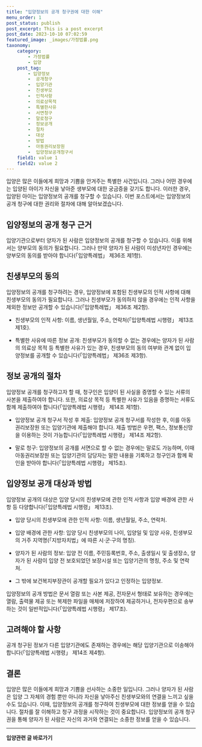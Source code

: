 ```yaml
---
title: "입양정보의 공개 청구권에 대한 이해"
menu_order: 1
post_status: publish
post_excerpt: This is a post excerpt
post_date: 2023-10-10 07:02:59
featured_image: _images/가정법률.png
taxonomy:
    category:
        - 가정법률
        - 입양
    post_tag:
        - 입양정보
        -  공개청구
        -  입양기관
        -  친생부모
        -  인적사항
        -  의료상목적
        -  특별한사유
        -  서면청구
        -  말로청구
        -  정보공개
        -  절차
        -  대상
        -  방법
        -  아동권리보장원
        -  입양정보공개청구서
    field1: value 1
    field2: value 2
---
```




입양은 많은 이들에게 희망과 기쁨을 안겨주는 특별한 사건입니다. 그러나 어떤 경우에는 입양된 아이가 자신을 낳아준 생부모에 대한 궁금증을 갖기도 합니다. 이러한 경우, 입양된 아이는 입양정보의 공개를 청구할 수 있습니다. 이번 포스트에서는 입양정보의 공개 청구에 대한 권리와 절차에 대해 알아보겠습니다.

## 입양정보의 공개 청구 근거

입양기관으로부터 양자가 된 사람은 입양정보의 공개를 청구할 수 있습니다. 이를 위해서는 양부모의 동의가 필요합니다. 그러나 만약 양자가 된 사람이 미성년자인 경우에는 양부모의 동의를 받아야 합니다(「입양특례법」 제36조 제1항).

## 친생부모의 동의

입양정보의 공개를 청구하려는 경우, 입양정보에 포함된 친생부모의 인적 사항에 대해 친생부모의 동의가 필요합니다. 그러나 친생부모가 동의하지 않을 경우에는 인적 사항을 제외한 정보만 공개할 수 있습니다(「입양특례법」 제36조 제2항).

- 친생부모의 인적 사항: 이름, 생년월일, 주소, 연락처(「입양특례법 시행령」 제13조 제1호).

- 특별한 사유에 따른 정보 공개: 친생부모가 동의할 수 없는 경우에는 양자가 된 사람의 의료상 목적 등 특별한 사유가 있는 경우, 친생부모의 동의 여부와 관계 없이 입양정보를 공개할 수 있습니다(「입양특례법」 제36조 제3항).

## 정보 공개의 절차

입양정보 공개를 청구하고자 할 때, 청구인은 입양이 된 사실을 증명할 수 있는 서류의 사본을 제출하여야 합니다. 또한, 의료상 목적 등 특별한 사유가 있음을 증명하는 서류도 함께 제출하여야 합니다(「입양특례법 시행령」 제14조 제1항).

- 입양정보 공개 청구서 작성 후 제출: 입양정보 공개 청구서를 작성한 후, 이를 아동권리보장원 또는 입양기관에 제출해야 합니다. 제출 방법은 우편, 팩스, 정보통신망을 이용하는 것이 가능합니다(「입양특례법 시행령」 제14조 제2항).

- 말로 청구: 입양정보의 공개를 서면으로 할 수 없는 경우에는 말로도 가능하며, 이때 아동권리보장원 또는 입양기관의 담당자는 말한 내용을 기록하고 청구인과 함께 확인을 받아야 합니다(「입양특례법 시행령」 제15조).

## 입양정보 공개 대상과 방법

입양정보 공개의 대상은 입양 당시의 친생부모에 관한 인적 사항과 입양 배경에 관한 사항 등 다양합니다(「입양특례법 시행령」 제13조).

- 입양 당시의 친생부모에 관한 인적 사항: 이름, 생년월일, 주소, 연락처.

- 입양 배경에 관한 사항: 입양 당시 친생부모의 나이, 입양일 및 입양 사유, 친생부모의 거주 지역명(「지방자치법」에 따른 시·군·구의 명칭).

- 양자가 된 사람의 정보: 입양 전 이름, 주민등록번호, 주소, 출생일시 및 출생장소, 양자가 된 사람이 입양 전 보호되었던 보장시설 또는 입양기관의 명칭, 주소 및 연락처.

- 그 밖에 보건복지부장관이 공개할 필요가 있다고 인정하는 입양정보.

입양정보의 공개 방법은 문서 열람 또는 사본 제공, 전자문서 형태로 보유하는 경우에는 열람, 출력물 제공 또는 복제한 파일을 매체에 저장하여 제공하거나, 전자우편으로 송부하는 것이 일반적입니다(「입양특례법 시행령」 제17조).

## 고려해야 할 사항

공개 청구된 정보가 다른 입양기관에도 존재하는 경우에는 해당 입양기관으로 이송해야 합니다(「입양특례법 시행령」 제14조 제4항).

## 결론

입양은 많은 이들에게 희망과 기쁨을 선사하는 소중한 일입니다. 그러나 양자가 된 사람은 입양 그 자체의 경험 뿐만 아니라 자신을 낳아주신 친생부모와의 연결을 느끼고 싶을 수도 있습니다. 이때, 입양정보의 공개를 청구하여 친생부모에 대한 정보를 얻을 수 있습니다. 절차를 잘 이해하고 청구 과정을 시작하는 것이 중요합니다. 입양정보의 공개 청구권을 통해 양자가 된 사람은 자신의 과거와 연결되는 소중한 정보를 얻을 수 있습니다.

































































<!-- wp:separator -->
<hr class="wp-block-separator has-alpha-channel-opacity"/>
<!-- /wp:separator -->
<!-- wp:group {"backgroundColor":"base","layout":{"type":"constrained"}} -->
<div class="wp-block-group has-base-background-color has-background"><!-- wp:paragraph {"align":"center","fontSize":"large"} -->
<p class="has-text-align-center has-large-font-size"><strong>입양관련 글 바로가기</strong></p>
<!-- /wp:paragraph -->


<!-- wp:latest-posts{"categories": [{"id": 1407, "count": 19, "description": "", "link": "https://uknowlaw.com/category/%ec%9e%85%ec%96%91/", "name": "입양", "slug": "입양", "taxonomy": "category", "parent": 0, "meta": [],"_links":{"self":[{"href":"https://uknowlaw.com/wp-
json/wp/v2/categories/1407"}],"collection":[{"href":"https://uknowlaw.com/wp-json/wp/v2/categories"}],"about":[{"href":"https://uknowlaw.com/wp-
json/wp/v2/taxonomies/category"}],"wp:post_type":[{"href":"https://uknowlaw.com/wp-json/wp/v2/posts?categories=
1407"}],"curies":[{"name":"wp","href":"https://api.w.org/{rel}","templated":true}]}}],"postsToShow":100,"excerptLength":28,"postLayout":"grid","columns":2,"featuredImageAlign":"left","featuredImageSizeSlug":"large","fontSize":"medium"} /-->
</div>
<!-- /wp:group -->
    